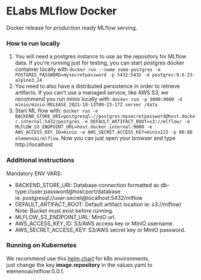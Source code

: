# ELabs MLflow Docker

Docker release for production ready MLflow serving.

### How to run locally

1. You will need a postgres instance to use as the repository for MLflow data. If you're running just for testing, you can start postgres docker container locally with `docker run --name some-postgres -e POSTGRES_PASSWORD=mysecretpassword -p 5432:5432 -d postgres:9.6.23-alpine3.14`
2. You need to also have a distributed persistence in order to retrieve artifacts. If you can't use a managed service, like AWS S3, we recommend you run minio locally with: `docker run -p 9000:9000 -d minio/minio:RELEASE.2021-10-13T00-23-17Z server /data`
3. Start ML flow with: `docker run -e BACKEND_STORE_URI=postgresql://postgres:mysecretpassword@host.docker.internal:5432/postgres -e DEFAULT_ARTIFACT_ROOT=s3://mlflow/ -e MLFLOW_S3_ENDPOINT_URL=host.docker.internal:9000 -e AWS_ACCESS_KEY_ID=minio -e AWS_SECRET_ACCESS_KEY=minio123 -p 80:80 elemenoai/mlflow`. Now you can just open your browser and type http://localhost

### Additional instructions

Mandatory ENV VARS:

- BACKEND_STORE_URI: Database connection formatted as db-type://user:password@host:port/database   
ie: postgresql://user:secret@localhost:5432/mlflow
- DEFAULT_ARTIFACT_ROOT: Default artifact location ie: s3://mlflow/   
Note: Bucket must exist before running.
- MLFLOW_S3_ENDPOINT_URL: MinIO url.
- AWS_ACCESS_KEY_ID: S3/AWS access key or MinIO username.
- AWS_SECRET_ACCESS_KEY: S3/AWS secret key or MinIO password.

### Running on Kubernetes

We recommend use this [helm chart](https://github.com/cetic/helm-mlflow) for k8s environments,   
just change the key **image.repository** in the values.yaml to elemenoai/mlflow:0.0.1.
